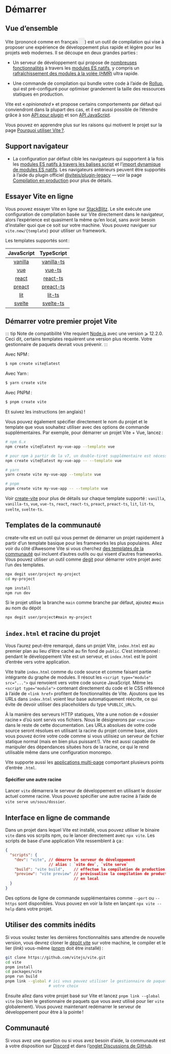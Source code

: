 # Démarrer

<audio id="vite-audio">
  <source src="/vite.mp3" type="audio/mpeg">
</audio>

## Vue d’ensemble

Vite (prononcé comme en français<button style="border:none;padding:3px;border-radius:4px" id="play-vite-audio" onclick="document.getElementById('vite-audio').play();"><img src="/voice.svg" height="15"></button>) est un outil de compilation qui vise à proposer une expérience de développement plus rapide et légère pour les projets web modernes. Il se découpe en deux grandes parties :

- Un serveur de développement qui propose de [nombreuses fonctionnalités](./features) à travers les [modules ES natifs](https://developer.mozilla.org/fr/docs/Web/JavaScript/Guide/Modules), y compris un [rafraîchissement des modules à la volée (_HMR_)](./features#rafraichissement-des-modules-a-la-volee-hmr) ultra rapide.

- Une commande de compilation qui bundle votre code à l’aide de [Rollup](https://rollupjs.org), qui est pré-configuré pour optimiser grandement la taille des ressources statiques en production.

Vite est « _opinionated_ » et propose certains comportements par défaut qui conviendront dans la plupart des cas, et il est aussi possible de l’étendre grâce à son [API pour plugin](./api-plugin) et son [API JavaScript](./api-javascript).

Vous pouvez en apprendre plus sur les raisons qui motivent le projet sur la page [Pourquoi utiliser Vite ?](./why).

## Support navigateur

- La configuration par défaut cible les navigateurs qui supportent à la fois les [modules ES natifs à travers les balises script](https://caniuse.com/es6-module) et l’[import dynamique de modules ES natifs](https://caniuse.com/es6-module-dynamic-import). Les navigateurs antérieurs peuvent être supportés à l’aide du plugin officiel [@vitejs/plugin-legacy](https://github.com/vitejs/vite/tree/main/packages/plugin-legacy) — voir la page [Compilation en production](./build) pour plus de détails.

## Essayer Vite en ligne

Vous pouvez essayer Vite en ligne sur [StackBlitz](https://vite.new/). Le site exécute une configuration de compilation basée sur Vite directement dans le navigateur, alors l’expérience est quasiment la même qu’en local, sans avoir besoin d’installer quoi que ce soit sur votre machine. Vous pouvez naviguer sur `vite.new/{template}` pour utiliser un framework.

Les templates supportés sont :

|             JavaScript              |                TypeScript                 |
| :---------------------------------: | :---------------------------------------: |
| [vanilla](https://vite.new/vanilla) | [vanilla-ts](https://vite.new/vanilla-ts) |
|     [vue](https://vite.new/vue)     |     [vue-ts](https://vite.new/vue-ts)     |
|   [react](https://vite.new/react)   |   [react-ts](https://vite.new/react-ts)   |
|  [preact](https://vite.new/preact)  |  [preact-ts](https://vite.new/preact-ts)  |
|     [lit](https://vite.new/lit)     |     [lit-ts](https://vite.new/lit-ts)     |
|  [svelte](https://vite.new/svelte)  |  [svelte-ts](https://vite.new/svelte-ts)  |

## Démarrer votre premier projet Vite

::: tip Note de compatibilité
Vite requiert [Node.js](https://nodejs.org/en/) avec une version ⩾ 12.2.0. Ceci dit, certains templates requièrent une version plus récente. Votre gestionnaire de paquets devrait vous prévenir.
:::

Avec NPM :

```bash
$ npm create vite@latest
```

Avec Yarn :

```bash
$ yarn create vite
```

Avec PNPM :

```bash
$ pnpm create vite
```

Et suivez les instructions (en anglais) !

Vous pouvez également spécifier directement le nom du projet et le template que vous souhaitez utiliser avec des options de commande supplémentaires. Par exemple, pour démarrer un projet Vite + Vue, lancez :

```bash
# npm 6.x
npm create vite@latest my-vue-app --template vue

# pour npm à partir de la v7, un double-tiret supplémentaire est nécessaire :
npm create vite@latest my-vue-app -- --template vue

# yarn
yarn create vite my-vue-app --template vue

# pnpm
pnpm create vite my-vue-app -- --template vue
```

Voir [create-vite](https://github.com/vitejs/vite/tree/main/packages/create-vite) pour plus de détails sur chaque template supporté : `vanilla`, `vanilla-ts`, `vue`, `vue-ts`, `react`, `react-ts`, `preact`, `preact-ts`, `lit`, `lit-ts`, `svelte`, `svelte-ts`.

## Templates de la communauté

create-vite est un outil qui vous permet de démarrer un projet rapidement à partir d’un template basique pour les frameworks les plus populaires. Allez voir du côté d’Awesome Vite si vous cherchez [des templates de la communauté](https://github.com/vitejs/awesome-vite#templates) qui incluent d’autres outils ou qui visent d’autres frameworks. Vous pouvez utiliser un outil comme [degit](https://github.com/Rich-Harris/degit) pour démarrer votre projet avec l’un des templates.

```bash
npx degit user/project my-project
cd my-project

npm install
npm run dev
```

Si le projet utilise la branche `main` comme branche par défaut, ajoutez `#main` au nom du dépôt

```bash
npx degit user/project#main my-project
```

## `index.html` et racine du projet

Vous l’aurez peut-être remarqué, dans un projet Vite, `index.html` est au premier plan au lieu d’être caché au fin fond de `public`. C’est intentionnel : pendant le développement Vite est un serveur, et `index.html` est le point d’entrée vers votre application.

Vite traite `index.html` comme du code source et comme faisant partie intégrante du graphe de modules. Il résout les `<script type="module" src="...">` qui renvoient vers votre code source JavaScript. Même les `<script type="module">` contenant directement du code et le CSS référencé à l’aide de `<link href>` profitent de fonctionnalités de Vite. Ajoutons que les URLs dans `index.html` voient leur base automatiquement réécrite, ce qui évite de devoir utiliser des placeholders du type `%PUBLIC_URL%`.

À la manière des serveurs HTTP statiques, Vite a une notion de « dossier racine » d’où sont servis vos fichiers. Nous le désignerons par `<racine>` dans le reste de cette documentation. Les URLs absolues de votre code source seront résolues en utilisant la racine du projet comme base, alors vous pouvez écrire votre code comme si vous utilisiez un serveur de fichier statique normal (mais en bien plus puissant !). Vite est aussi capable de manipuler des dépendances situées hors de la racine, ce qui le rend utilisable même dans une configuration monorepo.

Vite supporte aussi les [applications multi-page](./build#application-multi-pages) comportant plusieurs points d’entrée `.html`.

#### Spécifier une autre racine

Lancer `vite` démarrera le serveur de développement en utilisant le dossier actuel comme racine. Vous pouvez spécifier une autre racine à l’aide de `vite serve un/sous/dossier`.

## Interface en ligne de commande

Dans un projet dans lequel Vite est installé, vous pouvez utiliser le binaire `vite` dans vos scrpits npm, ou le lancer directement avec `npx vite`. Les scripts de base d’une application Vite ressemblent à ça :

<!-- prettier-ignore -->
```json
{
  "scripts": {
    "dev": "vite", // démarre le serveur de développement
                   // alias : `vite dev`, `vite serve`
    "build": "vite build",    // effectue la compilation de production
    "preview": "vite preview" // prévisualise la compilation de production
                              // en local
  }
}
```

Des options de ligne de commande supplémentaires comme `--port` ou `--https` sont disponibles. Vous pouvez en voir la liste en lançant `npx vite --help` dans votre projet.

## Utiliser des commits inédits

Si vous voulez tester les dernières fonctionnalités sans attendre de nouvelle version, vous devrez cloner le [dépôt vite](https://github.com/vitejs/vite) sur votre machine, le compiler et le lier (_link_) vous-même ([pnpm](https://pnpm.io/) doit être installé) :

```bash
git clone https://github.com/vitejs/vite.git
cd vite
pnpm install
cd packages/vite
pnpm run build
pnpm link --global # ici vous pouvez utiliser le gestionnaire de paquets de
                   # votre choix
```

Ensuite allez dans votre projet basé sur Vite et lancez `pnpm link --global vite` (ou bien le gestionnaire de paquets que vous avez utilisé pour lier `vite` globalement). Vous pouvez maintenant redémarrer le serveur de développement pour être à la pointe !

## Communauté

Si vous avez une question ou si vous avez besoin d’aide, la communauté est à votre disposition sur [Discord](https://discord.gg/4cmKdMfpU5) et dans l’[onglet Discussions de GitHub](https://github.com/vitejs/vite/discussions).
